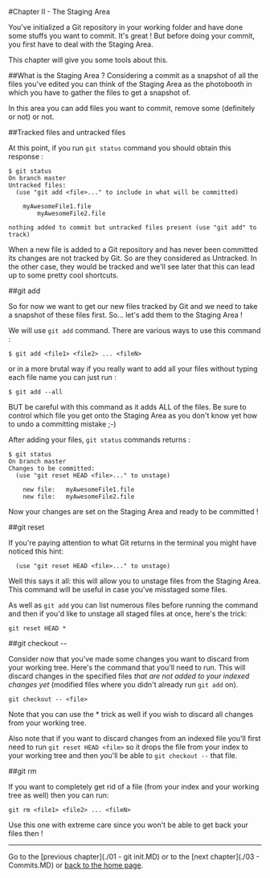 #Chapter II - The Staging Area

You've initialized a Git repository in your working folder and have done some stuffs you want to commit. It's great ! But before doing your commit, you first have to deal with the Staging Area.

This chapter will give you some tools about this.

##What is the Staging Area ?
Considering a commit as a snapshot of all the files you've edited you can think of the Staging Area as the photobooth in which you have to gather the files to get a snapshot of.

In this area you can add files you want to commit, remove some (definitely or not) or not.

##Tracked files and untracked files

At this point, if you run `git status` command you should obtain this response :

```
$ git status
On branch master
Untracked files:
  (use "git add <file>..." to include in what will be committed)

	myAwesomeFile1.file
        myAwesomeFile2.file

nothing added to commit but untracked files present (use "git add" to track)
```

When a new file is added to a Git repository and has never been committed its changes are not tracked by Git. So are they considered as Untracked. In the other case, they would be tracked and we'll see later that this can lead up to some pretty cool shortcuts.

##git add

So for now we want to get our new files tracked by Git and we need to take a snapshot of these files first. So... let's add them to the Staging Area !

We will use `git add` command. There are various ways to use this command :

```
$ git add <file1> <file2> ... <fileN>
```

or in a more brutal way if you really want to add all your files without typing each file name you can just run :

```
$ git add --all
```

BUT be careful with this command as it adds ALL of the files. Be sure to control which file you get onto the Staging Area as you don't know yet how to undo a committing mistake ;-)

After adding your files, `git status` commands returns :

```
$ git status
On branch master
Changes to be committed:
  (use "git reset HEAD <file>..." to unstage)

	new file:   myAwesomeFile1.file
	new file:   myAwesomeFile2.file

```

Now your changes are set on the Staging Area and ready to be committed !

##git reset

If you're paying attention to what Git returns in the terminal you might have noticed this hint:

```
  (use "git reset HEAD <file>..." to unstage)
```

Well this says it all: this will allow you to unstage files from the Staging Area. This command will be useful in case you've misstaged some files.

As well as `git add` you can list numerous files before running the command and then if you'd like to unstage all staged files at once, here's the trick:

```
git reset HEAD *
```

##git checkout -- <file>

Consider now that you've made some changes you want to discard from your working tree. Here's the command that you'll need to run. This will discard changes in the specified files *that are not added to your indexed changes yet* (modified files where you didn't already run `git add` on).

```
git checkout -- <file>
```

Note that you can use the * trick as well if you wish to discard all changes from your working tree.

Also note that if you want to discard changes from an indexed file you'll first need to run `git reset HEAD <file>` so it drops the file from your index to your working tree and then you'll be able to `git checkout --` that file.

##git rm

If you want to completely get rid of a file (from your index and your working tree as well) then you can run:

```
git rm <file1> <file2> ... <fileN>
```

Use this one with extreme care since you won't be able to get back your files then !

---

Go to the [previous chapter](./01 - git init.MD) or to the [next chapter](./03 - Commits.MD) or [back to the home page](./README.MD). 
